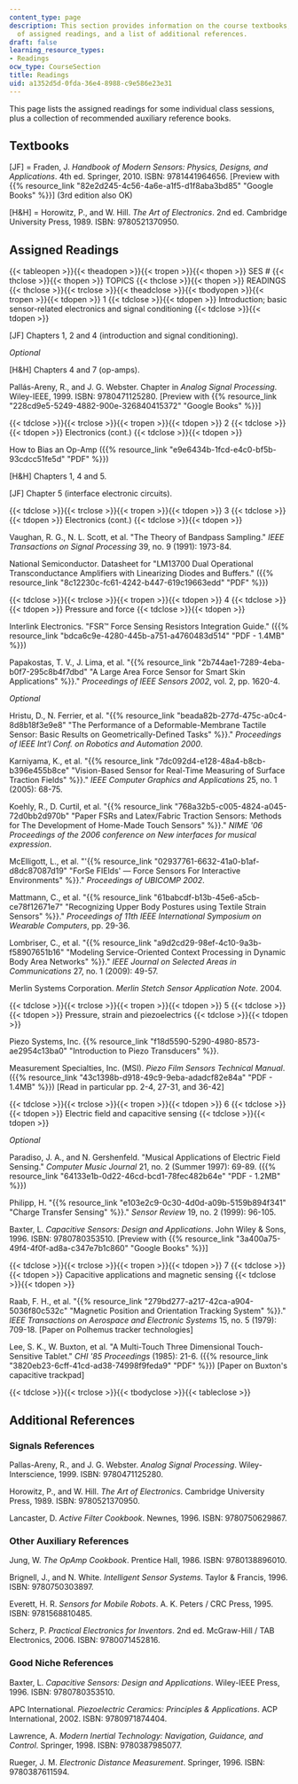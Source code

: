 ```yaml
---
content_type: page
description: This section provides information on the course textbooks, the schedule
  of assigned readings, and a list of additional references.
draft: false
learning_resource_types:
- Readings
ocw_type: CourseSection
title: Readings
uid: a1352d5d-0fda-36e4-8988-c9e586e23e31
---
```

This page lists the assigned readings for some individual class sessions, plus a collection of recommended auxiliary reference books.

## Textbooks

\[JF\] = Fraden, J. *Handbook of Modern Sensors: Physics, Designs, and Applications*. 4th ed. Springer, 2010. ISBN: 9781441964656. \[Preview with {{% resource_link "82e2d245-4c56-4a6e-a1f5-d1f8aba3bd85" "Google Books" %}}\] (3rd edition also OK)

\[H&H\] = Horowitz, P., and W. Hill. *The Art of Electronics*. 2nd ed. Cambridge University Press, 1989. ISBN: 9780521370950.

## Assigned Readings

{{< tableopen >}}{{< theadopen >}}{{< tropen >}}{{< thopen >}}
SES #
{{< thclose >}}{{< thopen >}}
TOPICS
{{< thclose >}}{{< thopen >}}
READINGS
{{< thclose >}}{{< trclose >}}{{< theadclose >}}{{< tbodyopen >}}{{< tropen >}}{{< tdopen >}}
1
{{< tdclose >}}{{< tdopen >}}
Introduction; basic sensor-related electronics and signal conditioning
{{< tdclose >}}{{< tdopen >}}

\[JF\] Chapters 1, 2 and 4 (introduction and signal conditioning).

*Optional*

\[H&H\] Chapters 4 and 7 (op-amps).

Pallás-Areny, R., and J. G. Webster. Chapter in *Analog Signal Processing*. Wiley-IEEE, 1999. ISBN: 9780471125280. \[Preview with {{% resource_link "228cd9e5-5249-4882-900e-326840415372" "Google Books" %}}\]

{{< tdclose >}}{{< trclose >}}{{< tropen >}}{{< tdopen >}}
2
{{< tdclose >}}{{< tdopen >}}
Electronics (cont.)
{{< tdclose >}}{{< tdopen >}}

How to Bias an Op-Amp ({{% resource_link "e9e6434b-1fcd-e4c0-bf5b-93cdcc51fe5d" "PDF" %}})

\[H&H\] Chapters 1, 4 and 5.

\[JF\] Chapter 5 (interface electronic circuits).

{{< tdclose >}}{{< trclose >}}{{< tropen >}}{{< tdopen >}}
3
{{< tdclose >}}{{< tdopen >}}
Electronics (cont.)
{{< tdclose >}}{{< tdopen >}}

Vaughan, R. G., N. L. Scott, et al. "The Theory of Bandpass Sampling." *IEEE Transactions on Signal Processing* 39, no. 9 (1991): 1973-84.

National Semiconductor. Datasheet for "LM13700 Dual Operational Transconductance Amplifiers with Linearizing Diodes and Buffers." ({{% resource_link "8c12230c-fc61-4242-b447-619c19663edd" "PDF" %}})

{{< tdclose >}}{{< trclose >}}{{< tropen >}}{{< tdopen >}}
4
{{< tdclose >}}{{< tdopen >}}
Pressure and force
{{< tdclose >}}{{< tdopen >}}

Interlink Electronics. "FSR™ Force Sensing Resistors Integration Guide." ({{% resource_link "bdca6c9e-4280-445b-a751-a4760483d514" "PDF - 1.4MB" %}})

Papakostas, T. V., J. Lima, et al. "{{% resource_link "2b744ae1-7289-4eba-b0f7-295c8b4f7dbd" "A Large Area Force Sensor for Smart Skin Applications" %}}." *Proceedings of IEEE Sensors 2002*, vol. 2, pp. 1620-4.

*Optional*

Hristu, D., N. Ferrier, et al. "{{% resource_link "beada82b-277d-475c-a0c4-8d8b18f3e9e8" "The Performance of a Deformable-Membrane Tactile Sensor: Basic Results on Geometrically-Defined Tasks" %}}." *Proceedings of IEEE Int'l Conf. on Robotics and Automation 2000*.

Karniyama, K., et al. "{{% resource_link "7dc092d4-e128-48a4-b8cb-b396e455b8ce" "Vision-Based Sensor for Real-Time Measuring of Surface Traction Fields" %}}." *IEEE Computer Graphics and Applications* 25, no. 1 (2005): 68-75.

Koehly, R., D. Curtil, et al. "{{% resource_link "768a32b5-c005-4824-a045-72d0bb2d970b" "Paper FSRs and Latex/Fabric Traction Sensors: Methods for The Development of Home-Made Touch Sensors" %}}." *NIME '06 Proceedings of the 2006 conference on New interfaces for musical expression*.

McElligott, L., et al. "'{{% resource_link "02937761-6632-41a0-b1af-d8dc87087d19" "ForSe FIElds' — Force Sensors For Interactive Environments" %}}." *Proceedings of UBICOMP 2002*.

Mattmann, C., et al. "{{% resource_link "61babcdf-b13b-45e6-a5cb-ce78f12671e7" "Recognizing Upper Body Postures using Textile Strain Sensors" %}}." *Proceedings of 11th IEEE International Symposium on Wearable Computers*, pp. 29-36.

Lombriser, C., et al. "{{% resource_link "a9d2cd29-98ef-4c10-9a3b-f58907651b16" "Modeling Service-Oriented Context Processing in Dynamic Body Area Networks" %}}." *IEEE Journal on Selected Areas in Communications* 27, no. 1 (2009): 49-57.

Merlin Systems Corporation. *Merlin Stetch Sensor Application Note*. 2004.

{{< tdclose >}}{{< trclose >}}{{< tropen >}}{{< tdopen >}}
5
{{< tdclose >}}{{< tdopen >}}
Pressure, strain and piezoelectrics
{{< tdclose >}}{{< tdopen >}}

Piezo Systems, Inc. {{% resource_link "f18d5590-5290-4980-8573-ae2954c13ba0" "Introduction to Piezo Transducers" %}}.

Measurement Specialties, Inc. (MSI). *Piezo Film Sensors Technical Manual*. ({{% resource_link "43c1398b-d918-49c9-9eba-adadcf82e84a" "PDF - 1.4MB" %}}) \[Read in particular pp. 2-4, 27-31, and 36-42\]

{{< tdclose >}}{{< trclose >}}{{< tropen >}}{{< tdopen >}}
6
{{< tdclose >}}{{< tdopen >}}
Electric field and capacitive sensing
{{< tdclose >}}{{< tdopen >}}

*Optional*

Paradiso, J. A., and N. Gershenfeld. "Musical Applications of Electric Field Sensing." *Computer Music Journal* 21, no. 2 (Summer 1997): 69-89. ({{% resource_link "64133e1b-0d22-46cd-bcd1-78fec482b64e" "PDF - 1.2MB" %}})

Philipp, H. "{{% resource_link "e103e2c9-0c30-4d0d-a09b-5159b894f341" "Charge Transfer Sensing" %}}." *Sensor Review* 19, no. 2 (1999): 96-105.

Baxter, L. *Capacitive Sensors: Design and Applications*. John Wiley & Sons, 1996. ISBN: 9780780353510. \[Preview with {{% resource_link "3a400a75-49f4-4f0f-ad8a-c347e7b1c860" "Google Books" %}}\]

{{< tdclose >}}{{< trclose >}}{{< tropen >}}{{< tdopen >}}
7
{{< tdclose >}}{{< tdopen >}}
Capacitive applications and magnetic sensing
{{< tdclose >}}{{< tdopen >}}

Raab, F. H., et al. "{{% resource_link "279bd277-a217-42ca-a904-5036f80c532c" "Magnetic Position and Orientation Tracking System" %}}." *IEEE Transactions on Aerospace and Electronic Systems* 15, no. 5 (1979): 709-18. \[Paper on Polhemus tracker technologies\]

Lee, S. K., W. Buxton, et al. "A Multi-Touch Three Dimensional Touch-Sensitive Tablet." *CHI '85 Proceedings* (1985): 21-6. ({{% resource_link "3820eb23-6cff-41cd-ad38-74998f9feda9" "PDF" %}}) \[Paper on Buxton's capacitive trackpad\]

{{< tdclose >}}{{< trclose >}}{{< tbodyclose >}}{{< tableclose >}}

## Additional References

### Signals References

Pallas-Areny, R., and J. G. Webster. *Analog Signal Processing*. Wiley-Interscience, 1999. ISBN: 9780471125280.

Horowitz, P., and W. Hill. *The Art of Electronics*. Cambridge University Press, 1989. ISBN: 9780521370950.

Lancaster, D. *Active Filter Cookbook*. Newnes, 1996. ISBN: 9780750629867.

### Other Auxiliary References

Jung, W. *The OpAmp Cookbook*. Prentice Hall, 1986. ISBN: 9780138896010.

Brignell, J., and N. White. *Intelligent Sensor Systems*. Taylor & Francis, 1996. ISBN: 9780750303897.

Everett, H. R. *Sensors for Mobile Robots*. A. K. Peters / CRC Press, 1995. ISBN: 9781568810485.

Scherz, P. *Practical Electronics for Inventors*. 2nd ed. McGraw-Hill / TAB Electronics, 2006. ISBN: 9780071452816.

### Good Niche References

Baxter, L. *Capacitive Sensors: Design and Applications*. Wiley-IEEE Press, 1996. ISBN: 9780780353510.

APC International. *Piezoelectric Ceramics: Principles & Applications*. ACP International, 2002. ISBN: 9780971874404.

Lawrence, A. *Modern Inertial Technology: Navigation, Guidance, and Control*. Springer, 1998. ISBN: 9780387985077.

Rueger, J. M. *Electronic Distance Measurement*. Springer, 1996. ISBN: 9780387611594.